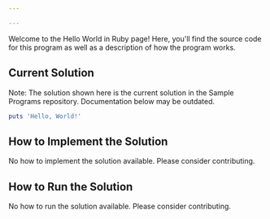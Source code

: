 ```yaml
---

---
```


Welcome to the Hello World in Ruby page! Here, you'll find the source code for this program as well as a description of how the program works.

## Current Solution

Note: The solution shown here is the current solution in the Sample Programs repository. Documentation below may be outdated.

```Ruby
puts 'Hello, World!'

```

## How to Implement the Solution

No how to implement the solution available. Please consider contributing.

## How to Run the Solution

No how to run the solution available. Please consider contributing.